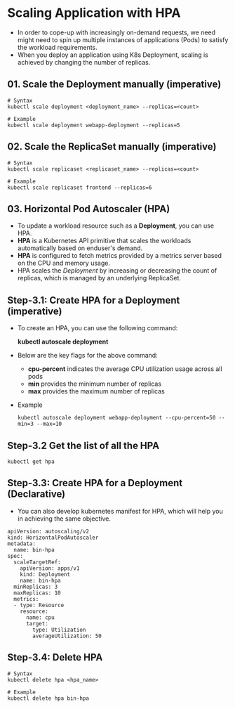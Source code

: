 # Scaling Application with HPA

- In order to cope-up with increasingly on-demand requests, we need might need to spin up multiple instances of applications (Pods) to satisfy the workload requirements.
- When you deploy an application using K8s Deployment, scaling is achieved by changing the number of replicas.

## 01. Scale the Deployment manually (imperative)

```
# Syntax
kubectl scale deployment <deployment_name> --replicas=<count>

# Example
kubectl scale deployment webapp-deployment --replicas=5
```

## 02. Scale the ReplicaSet manually (imperative)

```
# Syntax
kubectl scale replicaset <replicaset_name> --replicas=<count>

# Example
kubectl scale replicaset frontend --replicas=6
```

## 03. Horizontal Pod Autoscaler (HPA)

- To update a workload resource such as a **Deployment**, you can use HPA.
- **HPA** is a Kubernetes API primitive that scales the workloads automatically based on enduser's demand.
- **HPA** is configured to fetch metrics provided by a metrics server based on the CPU and memory usage.
- HPA scales the _Deployment_ by increasing or decreasing the count of replicas, which is managed by an underlying ReplicaSet.

## Step-3.1: Create HPA for a Deployment (imperative)

- To create an HPA, you can use the following command:

  **kubectl autoscale deployment**

- Below are the key flags for the above command:

  - **cpu-percent** indicates the average CPU utilization usage across all pods
  - **min** provides the minimum number of replicas
  - **max** provides the maximum number of replicas

- Example

  ```
  kubectl autoscale deployment webapp-deployment --cpu-percent=50 --min=3 --max=10
  ```

## Step-3.2 Get the list of all the HPA

```
kubectl get hpa
```

## Step-3.3: Create HPA for a Deployment (Declarative)

- You can also develop kubernetes manifest for HPA, which will help you in achieving the same objective.

```
apiVersion: autoscaling/v2
kind: HorizontalPodAutoscaler
metadata:
  name: bin-hpa
spec:
  scaleTargetRef:
    apiVersion: apps/v1
    kind: Deployment
    name: bin-hpa
  minReplicas: 3
  maxReplicas: 10
  metrics:
  - type: Resource
    resource:
      name: cpu
      target:
        type: Utilization
        averageUtilization: 50
```

## Step-3.4: Delete HPA

```
# Syntax
kubectl delete hpa <hpa_name>

# Example
kubectl delete hpa bin-hpa
```

